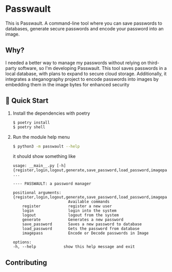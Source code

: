 # Passwault

This is Passwault. A command-line tool where you can save passwords to databases, generate secure passwords and encode your password into an image.

## Why?

I needed a better way to manage my passwords without relying on third-party software, so I'm developing Passwault. This tool saves passwords in a local database, with plans to expand to secure cloud storage. Additionally, it integrates a steganography project to encode passwords into images by embedding them in the image bytes for enhanced security

## 🚀 Quick Start

1. Install the dependencies with poetry
    ```bash
    $ poetry install
    $ poetry shell
    ```
2. Run the module help menu
    ```bash
    $ python3 -m passwault --help
    ```
    
    it should show something like
    ```
    usage: __main__.py [-h] {register,login,logout,generate,save_password,load_password,imagepass} ...

    ---- PASSWAULT: a password manager

    positional arguments:
    {register,login,logout,generate,save_password,load_password,imagepass}
                            Available commands
        register            register a new user
        login               login into the system
        logout              logout from the system
        generate            Generates a new password
        save_password       Saves a new password to database
        load_password       Gets the password from database
        imagepass           Encode or Decode passwords in Image

    options:
    -h, --help            show this help message and exit
    ```

## Contributing